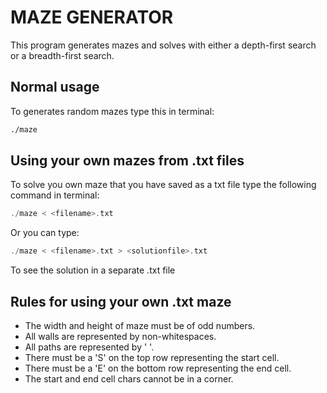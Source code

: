 # MAZE GENERATOR

This program generates mazes and solves with either a depth-first search or a breadth-first search.

## Normal usage

To generates random mazes type this in terminal:

```bash
./maze
```

## Using your own mazes from .txt files

To solve you own maze that you have saved as a txt file type the following command in terminal:

```c++
./maze < <filename>.txt
```
Or you can type:

```c++
./maze < <filename>.txt > <solutionfile>.txt
```

To see the solution in a separate .txt file

## Rules for using your own .txt maze

* The width and height of maze must be of odd numbers.
* All walls are represented by non-whitespaces.
* All paths are represented by ' '.
* There must be a 'S' on the top row representing the start cell.
* There must be a 'E' on the bottom row representing the end cell.
* The start and end cell chars cannot be in a corner.